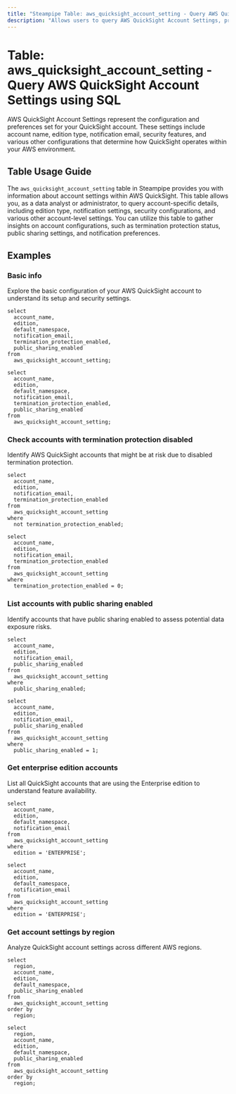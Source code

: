 ```yaml
---
title: "Steampipe Table: aws_quicksight_account_setting - Query AWS QuickSight Account Settings using SQL"
description: "Allows users to query AWS QuickSight Account Settings, providing details about the QuickSight account configuration, edition, notification settings, and security features."
---
```


# Table: aws_quicksight_account_setting - Query AWS QuickSight Account Settings using SQL

AWS QuickSight Account Settings represent the configuration and preferences set for your QuickSight account. These settings include account name, edition type, notification email, security features, and various other configurations that determine how QuickSight operates within your AWS environment.

## Table Usage Guide

The `aws_quicksight_account_setting` table in Steampipe provides you with information about account settings within AWS QuickSight. This table allows you, as a data analyst or administrator, to query account-specific details, including edition type, notification settings, security configurations, and various other account-level settings. You can utilize this table to gather insights on account configurations, such as termination protection status, public sharing settings, and notification preferences.

## Examples

### Basic info

Explore the basic configuration of your AWS QuickSight account to understand its setup and security settings.

```sql+postgres
select
  account_name,
  edition,
  default_namespace,
  notification_email,
  termination_protection_enabled,
  public_sharing_enabled
from
  aws_quicksight_account_setting;
```

```sql+sqlite
select
  account_name,
  edition,
  default_namespace,
  notification_email,
  termination_protection_enabled,
  public_sharing_enabled
from
  aws_quicksight_account_setting;
```

### Check accounts with termination protection disabled

Identify AWS QuickSight accounts that might be at risk due to disabled termination protection.

```sql+postgres
select
  account_name,
  edition,
  notification_email,
  termination_protection_enabled
from
  aws_quicksight_account_setting
where
  not termination_protection_enabled;
```

```sql+sqlite
select
  account_name,
  edition,
  notification_email,
  termination_protection_enabled
from
  aws_quicksight_account_setting
where
  termination_protection_enabled = 0;
```

### List accounts with public sharing enabled

Identify accounts that have public sharing enabled to assess potential data exposure risks.

```sql+postgres
select
  account_name,
  edition,
  notification_email,
  public_sharing_enabled
from
  aws_quicksight_account_setting
where
  public_sharing_enabled;
```

```sql+sqlite
select
  account_name,
  edition,
  notification_email,
  public_sharing_enabled
from
  aws_quicksight_account_setting
where
  public_sharing_enabled = 1;
```

### Get enterprise edition accounts

List all QuickSight accounts that are using the Enterprise edition to understand feature availability.

```sql+postgres
select
  account_name,
  edition,
  default_namespace,
  notification_email
from
  aws_quicksight_account_setting
where
  edition = 'ENTERPRISE';
```

```sql+sqlite
select
  account_name,
  edition,
  default_namespace,
  notification_email
from
  aws_quicksight_account_setting
where
  edition = 'ENTERPRISE';
```

### Get account settings by region

Analyze QuickSight account settings across different AWS regions.

```sql+postgres
select
  region,
  account_name,
  edition,
  default_namespace,
  public_sharing_enabled
from
  aws_quicksight_account_setting
order by
  region;
```

```sql+sqlite
select
  region,
  account_name,
  edition,
  default_namespace,
  public_sharing_enabled
from
  aws_quicksight_account_setting
order by
  region;
```
